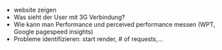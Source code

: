 - website zeigen
- Was sieht der User mit 3G Verbindung?
- Wie kann man Performance und perceived performance messen (WPT, Google pagespeed insights)
- Probleme identifizieren: start render, # of requests,...
